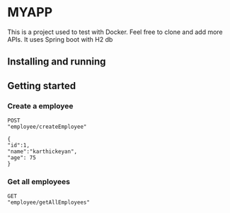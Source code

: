 # MYAPP

This is a project used to test with Docker. Feel free to clone and add more APIs. It uses Spring boot with H2 db

## Installing and running

## Getting started
### Create a employee
    POST
    "employee/createEmployee"

    {
    "id":1,
    "name":"karthickeyan",
    "age": 75
    }

### Get all employees

    GET
    "employee/getAllEmployees"